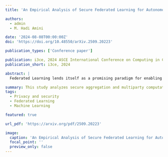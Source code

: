 ```yaml
---
title: 'An Empirical Analysis of Secure Federated Learning for Autonomous Vehicle Applications'

authors:
  - admin
  - M. Hadi Amini

date: '2024-08-08T00:00:00Z'
doi: 'https://doi.org/10.48550/arXiv.2509.20223'

publication_types: ['Conference paper']

publication: i3ce, 2024 ASCE International Conference on Computing in Civil Engineering
publication_short: i3ce, 2024

abstract: |
  Federated Learning lends itself as a promising paradigm for enabling distributed learning in autonomous vehicle applications, ensuring data privacy while enhancing predictive model performance through collaborative training on edge client vehicles. However, it remains vulnerable to various categories of cyber-attacks, necessitating more robust security measures to effectively mitigate potential threats. Poisoning and inference attacks are commonly initiated within the federated learning environment to compromise system security. Secure aggregation can limit the disclosure of sensitive information from both outsider and insider attackers. This study conducts an empirical analysis on the transportation image dataset (e.g., LISA traffic light) using various secure aggregation techniques and multiparty computation in the presence of diverse cyber-attacks. Multiparty computation serves as a state-of-the-art security mechanism, providing privacy-preserving aggregation of local model updates from autonomous vehicles through multiple security protocols. The findings demonstrate how adversaries can mislead autonomous vehicle models, causing traffic light misclassification and potential hazards. This study explores the resilience of different secure federated learning aggregation and multiparty computation methods in safeguarding autonomous vehicle applications against cyber threats during both training and inference phases.

summary: This study analyzes secure aggregation and multiparty computation methods in federated learning for autonomous vehicle applications. Using the LISA traffic light dataset, it evaluates their defense against poisoning and inference attacks, highlighting the effectiveness of multiparty computation in preserving privacy and improving model resilience during training and inference.
tags:
  - Privacy and security
  - Federated Learning
  - Machine Learning

featured: true

url_pdf: 'https://arxiv.org/pdf/2509.20223'

image:
  caption: 'An Empirical Analysis of Secure Federated Learning for Autonomous Vehicle Applications'
  focal_point: ''
  preview_only: false
---
```

